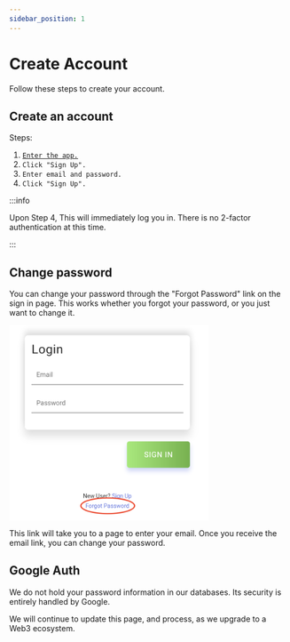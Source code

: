 ```yaml
---
sidebar_position: 1
---
```


# Create Account

Follow these steps to create your account.

## Create an account
Steps:
1. [`Enter the app.`](https://grow-e9db5.web.app/)
2. `Click "Sign Up".`
3. `Enter email and password.`
4. `Click "Sign Up".`  
  


:::info

Upon Step 4, This will immediately log you in. There is no 2-factor authentication at this time.

:::


## Change password
  
You can change your password through the "Forgot Password" link on the sign in page. This works whether you forgot your password, or you just want to change it.

<img src="/img/login_screen/forgot_password.png" width="360" align="middle"/>

This link will take you to a page to enter your email.
Once you receive the email link, you can change your password.


## Google Auth

We do not hold your password information in our databases. Its security is entirely handled by Google.  

We will continue to update this page, and process, as we upgrade to a Web3 ecosystem.
